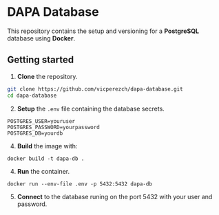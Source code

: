 # DAPA Database
This repository contains the setup and versioning for a **PostgreSQL** database using **Docker**.

## Getting started
1. **Clone** the repository.
```bash
git clone https://github.com/vicperezch/dapa-database.git
cd dapa-database
```
2. **Setup** the ```.env``` file containing the database secrets.
```
POSTGRES_USER=youruser
POSTGRES_PASSWORD=yourpassword
POSTGRES_DB=yourdb
```
4. **Build** the image with:
```
docker build -t dapa-db .
```
4. **Run** the container.
```
docker run --env-file .env -p 5432:5432 dapa-db
```
5. **Connect** to the database runing on the port 5432 with your user and password.
